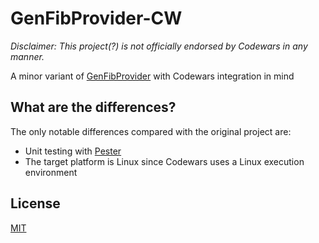 # GenFibProvider-CW

_Disclaimer: This project(?) is not officially endorsed by Codewars in any manner._

A minor variant of [GenFibProvider](https://github.com/DonaldKellett/GenFibProvider) with Codewars integration in mind

## What are the differences?

The only notable differences compared with the original project are:

- Unit testing with [Pester](https://pester.dev/)
- The target platform is Linux since Codewars uses a Linux execution environment

## License

[MIT](./LICENSE)
